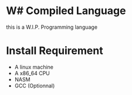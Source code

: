 # W# Compiled Language
this is a W.I.P. Programming language

# Install Requirement
- A linux machine
- A x86_64 CPU
- NASM
- GCC (Optionnal)
